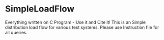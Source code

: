 # SimpleLoadFlow
Everything written on C Program - Use it and Cite it!
This is an Simple distribution load flow for various test systems.
Please use Instruction file for all queries.
